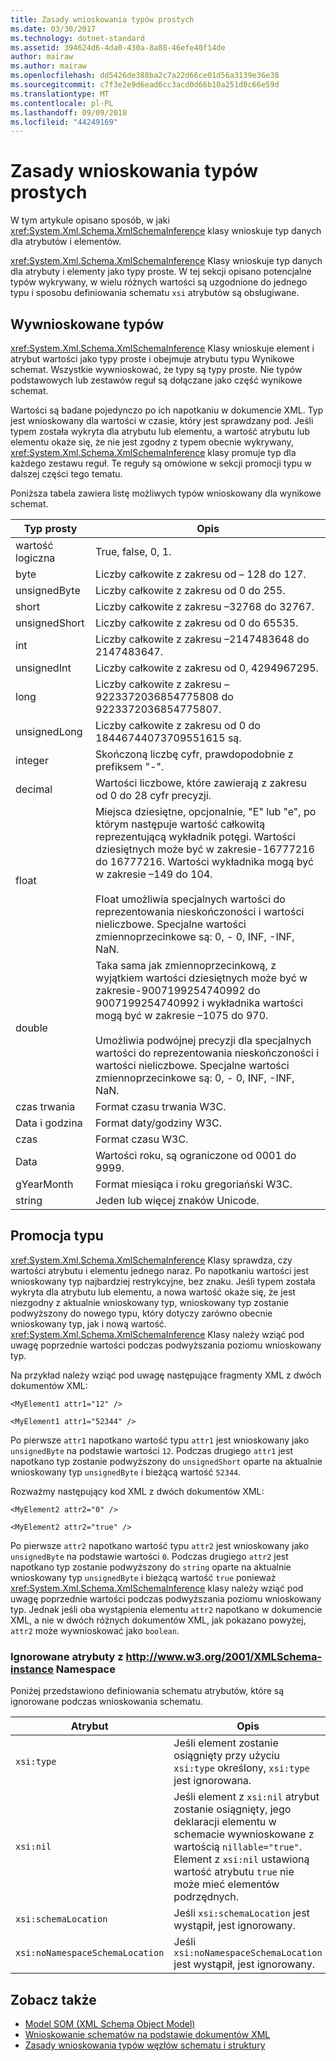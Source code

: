 ```yaml
---
title: Zasady wnioskowania typów prostych
ms.date: 03/30/2017
ms.technology: dotnet-standard
ms.assetid: 394624d6-4da0-430a-8a88-46efe40f14de
author: mairaw
ms.author: mairaw
ms.openlocfilehash: dd5426de388ba2c7a22d66ce01d56a3139e36e38
ms.sourcegitcommit: c7f3e2e9d6ead6cc3acd0d66b10a251d0c66e59d
ms.translationtype: MT
ms.contentlocale: pl-PL
ms.lasthandoff: 09/09/2018
ms.locfileid: "44249169"
---
```

# <a name="rules-for-inferring-simple-types"></a>Zasady wnioskowania typów prostych
W tym artykule opisano sposób, w jaki <xref:System.Xml.Schema.XmlSchemaInference> klasy wnioskuje typ danych dla atrybutów i elementów.  
  
 <xref:System.Xml.Schema.XmlSchemaInference> Klasy wnioskuje typ danych dla atrybuty i elementy jako typy proste. W tej sekcji opisano potencjalne typów wykrywany, w wielu różnych wartości są uzgodnione do jednego typu i sposobu definiowania schematu `xsi` atrybutów są obsługiwane.  
  
## <a name="inferred-types"></a>Wywnioskowane typów  
 <xref:System.Xml.Schema.XmlSchemaInference> Klasy wnioskuje element i atrybut wartości jako typy proste i obejmuje atrybutu typu Wynikowe schemat. Wszystkie wywnioskować, że typy są typy proste. Nie typów podstawowych lub zestawów reguł są dołączane jako część wynikowe schemat.  
  
 Wartości są badane pojedynczo po ich napotkaniu w dokumencie XML. Typ jest wnioskowany dla wartości w czasie, który jest sprawdzany pod. Jeśli typem została wykryta dla atrybutu lub elementu, a wartość atrybutu lub elementu okaże się, że nie jest zgodny z typem obecnie wykrywany, <xref:System.Xml.Schema.XmlSchemaInference> klasy promuje typ dla każdego zestawu reguł. Te reguły są omówione w sekcji promocji typu w dalszej części tego tematu.  
  
 Poniższa tabela zawiera listę możliwych typów wnioskowany dla wynikowe schemat.  
  
|Typ prosty|Opis|  
|-----------------|-----------------|  
|wartość logiczna|True, false, 0, 1.|  
|byte|Liczby całkowite z zakresu od – 128 do 127.|  
|unsignedByte|Liczby całkowite z zakresu od 0 do 255.|  
|short|Liczby całkowite z zakresu –32768 do 32767.|  
|unsignedShort|Liczby całkowite z zakresu od 0 do 65535.|  
|int|Liczby całkowite z zakresu –2147483648 do 2147483647.|  
|unsignedInt|Liczby całkowite z zakresu od 0, 4294967295.|  
|long|Liczby całkowite z zakresu –9223372036854775808 do 9223372036854775807.|  
|unsignedLong|Liczby całkowite z zakresu od 0 do 18446744073709551615 są.|  
|integer|Skończoną liczbę cyfr, prawdopodobnie z prefiksem "-".|  
|decimal|Wartości liczbowe, które zawierają z zakresu od 0 do 28 cyfr precyzji.|  
|float|Miejsca dziesiętne, opcjonalnie, "E" lub "e", po którym następuje wartość całkowitą reprezentującą wykładnik potęgi. Wartości dziesiętnych może być w zakresie-16777216 do 16777216. Wartości wykładnika mogą być w zakresie –149 do 104.<br /><br /> Float umożliwia specjalnych wartości do reprezentowania nieskończoności i wartości nieliczbowe. Specjalne wartości zmiennoprzecinkowe są: 0, - 0, INF, -INF, NaN.|  
|double|Taka sama jak zmiennoprzecinkową, z wyjątkiem wartości dziesiętnych może być w zakresie-9007199254740992 do 9007199254740992 i wykładnika wartości mogą być w zakresie –1075 do 970.<br /><br /> Umożliwia podwójnej precyzji dla specjalnych wartości do reprezentowania nieskończoności i wartości nieliczbowe. Specjalne wartości zmiennoprzecinkowe są: 0, - 0, INF, -INF, NaN.|  
|czas trwania|Format czasu trwania W3C.|  
|Data i godzina|Format daty/godziny W3C.|  
|czas|Format czasu W3C.|  
|Data|Wartości roku, są ograniczone od 0001 do 9999.|  
|gYearMonth|Format miesiąca i roku gregoriański W3C.|  
|string|Jeden lub więcej znaków Unicode.|  
  
## <a name="type-promotion"></a>Promocja typu  
 <xref:System.Xml.Schema.XmlSchemaInference> Klasy sprawdza, czy wartości atrybutu i elementu jednego naraz. Po napotkaniu wartości jest wnioskowany typ najbardziej restrykcyjne, bez znaku. Jeśli typem została wykryta dla atrybutu lub elementu, a nowa wartość okaże się, że jest niezgodny z aktualnie wnioskowany typ, wnioskowany typ zostanie podwyższony do nowego typu, który dotyczy zarówno obecnie wnioskowany typ, jak i nową wartość. <xref:System.Xml.Schema.XmlSchemaInference> Klasy należy wziąć pod uwagę poprzednie wartości podczas podwyższania poziomu wnioskowany typ.  
  
 Na przykład należy wziąć pod uwagę następujące fragmenty XML z dwóch dokumentów XML:  
  
 `<MyElement1 attr1="12" />`  
  
 `<MyElement1 attr1="52344" />`  
  
 Po pierwsze `attr1` napotkano wartość typu `attr1` jest wnioskowany jako `unsignedByte` na podstawie wartości `12`. Podczas drugiego `attr1` jest napotkano typ zostanie podwyższony do `unsignedShort` oparte na aktualnie wnioskowany typ `unsignedByte` i bieżącą wartość `52344`.  
  
 Rozważmy następujący kod XML z dwóch dokumentów XML:  
  
 `<MyElement2 attr2="0" />`  
  
 `<MyElement2 attr2="true" />`  
  
 Po pierwsze `attr2` napotkano wartość typu `attr2` jest wnioskowany jako `unsignedByte` na podstawie wartości `0`. Podczas drugiego `attr2` jest napotkano typ zostanie podwyższony do `string` oparte na aktualnie wnioskowany typ `unsignedByte` i bieżącą wartość `true` ponieważ <xref:System.Xml.Schema.XmlSchemaInference> klasy należy wziąć pod uwagę poprzednie wartości podczas podwyższania poziomu wnioskowany typ. Jednak jeśli oba wystąpienia elementu `attr2` napotkano w dokumencie XML, a nie w dwóch różnych dokumentów XML, jak pokazano powyżej, `attr2` może wywnioskować jako `boolean`.  
  
### <a name="ignored-attributes-from-the-httpwwww3org2001xmlschema-instance-namespace"></a>Ignorowane atrybuty z http://www.w3.org/2001/XMLSchema-instance Namespace  
 Poniżej przedstawiono definiowania schematu atrybutów, które są ignorowane podczas wnioskowania schematu.  
  
|Atrybut|Opis|  
|---------------|-----------------|  
|`xsi:type`|Jeśli element zostanie osiągnięty przy użyciu `xsi:type` określony, `xsi:type` jest ignorowana.|  
|`xsi:nil`|Jeśli element z `xsi:nil` atrybut zostanie osiągnięty, jego deklaracji elementu w schemacie wywnioskowane z wartością `nillable="true"`. Element z `xsi:nil` ustawioną wartość atrybutu `true` nie może mieć elementów podrzędnych.|  
|`xsi:schemaLocation`|Jeśli `xsi:schemaLocation` jest wystąpił, jest ignorowany.|  
|`xsi:noNamespaceSchemaLocation`|Jeśli `xsi:noNamespaceSchemaLocation` jest wystąpił, jest ignorowany.|  
  
## <a name="see-also"></a>Zobacz także

- [Model SOM (XML Schema Object Model)](../../../../docs/standard/data/xml/xml-schema-object-model-som.md)  
- [Wnioskowanie schematów na podstawie dokumentów XML](../../../../docs/standard/data/xml/inferring-schemas-from-xml-documents.md)  
- [Zasady wnioskowania typów węzłów schematu i struktury](../../../../docs/standard/data/xml/rules-for-inferring-schema-node-types-and-structure.md)
